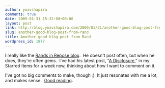 ```yaml
---
author: yoavshapira
comments: true
date: 2009-01-31 15:32:00+00:00
layout: post
link: http://blog.yoavshapira.com/2009/01/31/another-good-blog-post-from-rand/
slug: another-good-blog-post-from-rand
title: Another good blog post from Rand
wordpress_id: 1877
---
```


I really like the [Rands in Repose blog](http://www.randsinrepose.com/).  He doesn't post often, but when he does, they're often gems.  I've had his latest post, "[A Disclosure](http://www.randsinrepose.com/archives/2009/01/25/a_disclosure.html)," in my Starred Items for a week now, thinking about how I want to comment on it.

  


I've got no big comments to make, though ;)  It just resonates with me a lot, and makes sense.  [Good reading](http://www.randsinrepose.com/archives/2009/01/25/a_disclosure.html).

  


  

